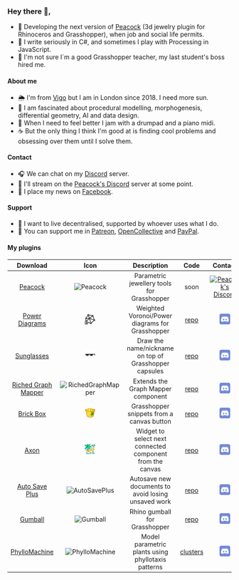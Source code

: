 ### Hey there 👋,
- 🦚 Developing the next version of [Peacock](https://www.food4rhino.com/app/peacock) (3d jewelry plugin for Rhinoceros and Grasshopper), when job and social life permits.
- 📖 I write seriously in C#, and sometimes I play with Processing in JavaScript.
- 🦗 I'm not sure I´m a good Grasshopper teacher, my last student's boss hired me.

#### About me
- 🌦️ I'm from [Vigo](https://www.google.com/search?q=vigo+playa+de+samil&tbm=isch&ved=2ahUKEwjeiPep88zvAhURohoKHd3cCdIQ2-cCegQIABAA&oq=vigo+playa+de+samil&gs_lcp=CgNpbWcQAzIGCAAQCBAeMgYIABAIEB46AggAOgYIABAFEB46BAgAEB5QxFpYjmhgzmloAHAAeACAATeIAboFkgECMTSYAQCgAQGqAQtnd3Mtd2l6LWltZ8ABAQ&sclient=img&ei=d0VdYJ7xKpHEat25p5AN&bih=912&biw=1920&rlz=1C1CHBF_en-GBGB823GB823) but I am in London since 2018. I need more sun. 
- 🍍 I am fascinated about procedural modelling, morphogenesis, differential geometry, AI and data design.
- 💖 When I need to feel better I jam with a drumpad and a piano midi.
- ☕ But the only thing I think I'm good at is finding cool problems and obsessing over them until I solve them.

#### Contact 
- 🎧 We can chat on my [Discord](https://discord.gg/XFGCpXewN4) server.
- 🦚 I'll stream on the [Peacock's Discord](https://discord.gg/jKVhqKQEnA) server at some point.
- 📰 I place my news on [Facebook](https://www.facebook.com/DanielAbaldeDesigner). 
 

#### Support
- 🤲 I want to live decentralised, supported by whoever uses what I do. 
- 🍻 You can support me in [Patreon](https://www.patreon.com/PeacockGH), [OpenCollective](https://opencollective.com/daniga) and [PayPal](https://www.paypal.com/paypalme/danielabalde).

 
 #### My plugins   
| Download | Icon | Description | Code | Contact | Support |
|:---------------------:|:---------------------:|:---------------------:|:---------------------:|:---------------------:|:---------------------:|
| [Peacock](https://www.food4rhino.com/app/peacock) | <img width="24" alt="Peacock" src="https://static.food4rhino.com/s3fs-public/styles/thumbnail/public/users-files/daniel-gonzalez-abalde/app/peacocklogo600x600.png"> | Parametric jewellery tools for Grasshopper | soon | <a href="https://discord.gg/jKVhqKQEnA" ><img width="24" alt="Peacock's Discord" src="https://github.com/NNTin/discord-logo/blob/master/src/assets/animateddiscord.svg"> </a> | <a href="https://www.patreon.com/PeacockGH" ><img width="24" alt="Peacock's Patreon" src="https://github.com/edent/SuperTinyIcons/blob/master/images/svg/patreon.svg"></a> |
| [Power Diagrams](https://www.food4rhino.com/app/super-delaunay) | <img width="24" alt="Power Diagrams" src="https://github.com/DanielAbalde/PowerDiagrams/blob/master/Resources/delaunay2_24x24.png"> | Weighted Voronoi/Power diagrams for Grasshopper | <a href="https://github.com/DanielAbalde/PowerDiagrams">repo</a> | <a href="https://discord.gg/AvAQ4sGjc7" ><img width="24" alt="Dani's Discord" src="https://github.com/edent/SuperTinyIcons/blob/master/images/svg/discord.svg"> </a> | <a href="https://opencollective.com/powerdiagrams4gh" ><img width="24" alt="Dani's opencollective" src="https://github.com/edent/SuperTinyIcons/blob/master/images/svg/opencollective.svg"> </a> | 
| [Sunglasses](https://www.food4rhino.com/app/sunglasses) | <img width="24" alt="Sunglasses" src="https://github.com/DanielAbalde/Sunglasses/blob/master/Resources/sunglasses.png"> | Draw the name/nickname on top of Grasshopper capsules | <a href="https://github.com/DanielAbalde/Sunglasses">repo</a> | <a href="https://discord.gg/75tP9hBnk8" ><img width="24" alt="Dani's Discord" src="https://github.com/edent/SuperTinyIcons/blob/master/images/svg/discord.svg"> </a> | <a href="https://opencollective.com/sunglasses4gh" ><img width="24" alt="Dani's opencollective" src="https://github.com/edent/SuperTinyIcons/blob/master/images/svg/opencollective.svg"> </a> |
| [Riched Graph Mapper](https://www.food4rhino.com/app/riched-graph-mapper) | <img width="24" alt="RichedGraphMapper" src="https://static.food4rhino.com/s3fs-public/styles/thumbnail/public/users-files/daniel-gonzalez-abalde/app/icon200x200.png"> | Extends the Graph Mapper component | <a href="https://github.com/DanielAbalde/RichedGraphMapper">repo</a> | <a href="https://discord.gg/zZvZX4yuBt" ><img width="24" alt="Dani's Discord" src="https://github.com/edent/SuperTinyIcons/blob/master/images/svg/discord.svg"> </a> | <a href="https://opencollective.com/richedgraphmapper4gh" ><img width="24" alt="Dani's opencollective" src="https://github.com/edent/SuperTinyIcons/blob/master/images/svg/opencollective.svg"> </a> |
| [Brick Box](https://www.food4rhino.com/app/brick-box) | <img width="24" alt="Brick Box" src="https://github.com/DanielAbalde/BrickBox/blob/master/v2%20Canvas%20button%20release/BrickBox2_AddOn/Resources/icon24x24closed.png"> | Grasshopper snippets from a canvas button | <a href="https://github.com/DanielAbalde/BrickBox">repo</a> | <a href="https://discord.gg/QJVwJj57en" ><img width="24" alt="Dani's Discord" src="https://github.com/edent/SuperTinyIcons/blob/master/images/svg/discord.svg"> </a> | |
| [Axon](https://www.grasshopper3d.com/profiles/blogs/axon-widget) | <img width="24" alt="Axon" src="https://github.com/DanielAbalde/AxonWidget/blob/master/AxonWidget/Resources/AxonIcon4.png"> | Widget to select next connected component from the canvas | <a href="https://github.com/DanielAbalde/AxonWidget">repo</a> | <a href="https://discord.gg/QVc5auQTsd" ><img width="24" alt="Dani's Discord" src="https://github.com/edent/SuperTinyIcons/blob/master/images/svg/discord.svg"> </a> | |
| [Auto Save Plus](https://www.food4rhino.com/app/autosaveplus) | <img width="24" alt="AutoSavePlus" src="https://static.food4rhino.com/s3fs-public/styles/thumbnail/public/users-files/daniel-gonzalez-abalde/app/icon260x260.png"> | Autosave new documents to avoid losing unsaved work | <a href="https://github.com/DanielAbalde/AutoSavePlus">repo</a> | <a href="https://discord.gg/2ztJUr3WHN" ><img width="24" alt="Dani's Discord" src="https://github.com/edent/SuperTinyIcons/blob/master/images/svg/discord.svg"> </a> | |
| [Gumball](https://www.grasshopper3d.com/profiles/blogs/gumball-for-grasshopper) | <img width="24" alt="Gumball" src="https://github.com/DanielAbalde/Gumball/blob/master/Resources/GumballIcon.png"> | Rhino gumball for Grasshopper | <a href="https://github.com/DanielAbalde/Gumball">repo</a> | <a href="https://discord.gg/r9CTGRK22Y" ><img width="24" alt="Dani's Discord" src="https://github.com/edent/SuperTinyIcons/blob/master/images/svg/discord.svg"> </a> | |
| [PhylloMachine](https://www.food4rhino.com/app/phyllomachine) | <img width="24" alt="PhylloMachine" src="https://static.food4rhino.com/s3fs-public/styles/thumbnail/public/users-files/daniel-gonzalez-abalde/app/pm14opt0.png"> | Model parametric plants using phyllotaxis patterns | <a href="https://www.food4rhino.com/app/phyllomachine">clusters</a> | <a href="https://discord.gg/hXJnyM9Vug" ><img width="24" alt="Dani's Discord" src="https://github.com/edent/SuperTinyIcons/blob/master/images/svg/discord.svg"> </a> | |


<!-- ![Visitor Badge](https://visitor-badge.laobi.icu/badge?page_id=DanielAbalde.DanielAbalde) -->
